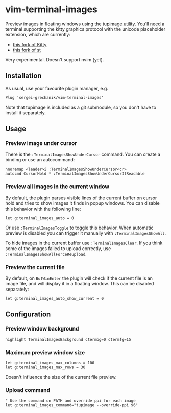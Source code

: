 # vim-terminal-images

Preview images in floating windows using the [tupimage
utility](https://github.com/sergei-grechanik/tupimage). You'll need a terminal
supporting the kitty graphics protocol with the unicode placeholder extension,
which are currently:
- [this fork of Kitty](https://github.com/sergei-grechanik/kitty/tree/unicode-placeholders)
- [this fork of st](https://github.com/sergei-grechanik/st/tree/graphics)

Very experimental.
Doesn't support nvim (yet).

## Installation

As usual, use your favourite plugin manager, e.g.

    Plug 'sergei-grechanik/vim-terminal-images'

Note that tupimage is included as a git submodule, so you don't have to install
it separately.

## Usage

### Preview image under cursor

There is the `:TerminalImagesShowUnderCursor` command. You can create a binding
or use an autocommand:

    nnoremap <leader>i :TerminalImagesShowUnderCursor<cr>
    autocmd CursorHold * :TerminalImagesShowUnderCursorIfReadable

### Preview all images in the current window

By default, the plugin parses visible lines of the current buffer on cursor hold
and tries to show images it finds in popup windows. You can disable this
behavior with the following line:

    let g:terminal_images_auto = 0

Or use `:TerminalImagesToggle` to toggle this behavior. When automatic preview
is disabled you can trigger it manually with `:TerminalImagesShowAll`.

To hide images in the current buffer use `:TerminalImagesClear`. If you think
some of the images failed to upload correctly, use
`:TerminalImagesShowAllForceReupload`.

### Preview the current file

By default, on `BufWinEnter` the plugin will check if the current file is an
image file, and will display it in a floating window. This can be disabled
separately:

    let g:terminal_images_auto_show_current = 0

## Configuration

### Preview window background

    highlight TerminalImagesBackground ctermbg=0 ctermfg=15

### Maximum preview window size

    let g:terminal_images_max_columns = 100
    let g:terminal_images_max_rows = 30

Doesn't influence the size of the current file preview.

### Upload command

    " Use the command on PATH and override ppi for each image
    let g:terminal_images_command="tupimage --override-ppi 96"
